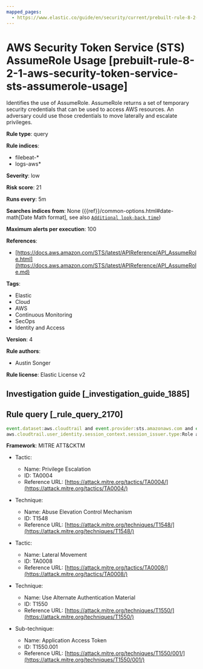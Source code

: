 ```yaml
---
mapped_pages:
  - https://www.elastic.co/guide/en/security/current/prebuilt-rule-8-2-1-aws-security-token-service-sts-assumerole-usage.html
---
```


# AWS Security Token Service (STS) AssumeRole Usage [prebuilt-rule-8-2-1-aws-security-token-service-sts-assumerole-usage]

Identifies the use of AssumeRole. AssumeRole returns a set of temporary security credentials that can be used to access AWS resources. An adversary could use those credentials to move laterally and escalate privileges.

**Rule type**: query

**Rule indices**:

* filebeat-*
* logs-aws*

**Severity**: low

**Risk score**: 21

**Runs every**: 5m

**Searches indices from**: None ({{ref}}/common-options.html#date-math[Date Math format], see also [`Additional look-back time`](docs-content://solutions/security/detect-and-alert/create-detection-rule.md#rule-schedule))

**Maximum alerts per execution**: 100

**References**:

* [https://docs.aws.amazon.com/STS/latest/APIReference/API_AssumeRole.html](https://docs.aws.amazon.com/STS/latest/APIReference/API_AssumeRole.md)

**Tags**:

* Elastic
* Cloud
* AWS
* Continuous Monitoring
* SecOps
* Identity and Access

**Version**: 4

**Rule authors**:

* Austin Songer

**Rule license**: Elastic License v2

## Investigation guide [_investigation_guide_1885]



## Rule query [_rule_query_2170]

```js
event.dataset:aws.cloudtrail and event.provider:sts.amazonaws.com and event.action:AssumedRole and
aws.cloudtrail.user_identity.session_context.session_issuer.type:Role and event.outcome:success
```

**Framework**: MITRE ATT&CKTM

* Tactic:

    * Name: Privilege Escalation
    * ID: TA0004
    * Reference URL: [https://attack.mitre.org/tactics/TA0004/](https://attack.mitre.org/tactics/TA0004/)

* Technique:

    * Name: Abuse Elevation Control Mechanism
    * ID: T1548
    * Reference URL: [https://attack.mitre.org/techniques/T1548/](https://attack.mitre.org/techniques/T1548/)

* Tactic:

    * Name: Lateral Movement
    * ID: TA0008
    * Reference URL: [https://attack.mitre.org/tactics/TA0008/](https://attack.mitre.org/tactics/TA0008/)

* Technique:

    * Name: Use Alternate Authentication Material
    * ID: T1550
    * Reference URL: [https://attack.mitre.org/techniques/T1550/](https://attack.mitre.org/techniques/T1550/)

* Sub-technique:

    * Name: Application Access Token
    * ID: T1550.001
    * Reference URL: [https://attack.mitre.org/techniques/T1550/001/](https://attack.mitre.org/techniques/T1550/001/)



